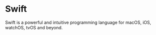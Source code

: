 # Swift

Swift is a powerful and intuitive programming language for macOS, iOS, watchOS, tvOS and beyond. 